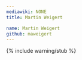 ```yaml
---
mediawiki: NONE
title: Martin Weigert

name: Martin Weigert
github: maweigert
---
```


{% include warning/stub %}
